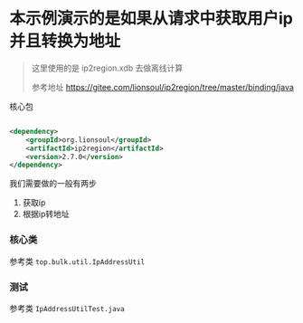 # 本示例演示的是如果从请求中获取用户ip并且转换为地址

> 这里使用的是 ip2region.xdb 去做离线计算
>
> 参考地址 https://gitee.com/lionsoul/ip2region/tree/master/binding/java

核心包

```xml

<dependency>
    <groupId>org.lionsoul</groupId>
    <artifactId>ip2region</artifactId>
    <version>2.7.0</version>
</dependency>

```

我们需要做的一般有两步

1. 获取ip
2. 根据ip转地址

### 核心类

参考类
`top.bulk.util.IpAddressUtil`

### 测试

参考类
`IpAddressUtilTest.java`